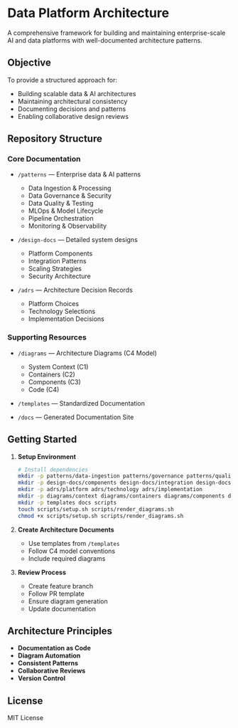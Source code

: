 # Data Platform Architecture

A comprehensive framework for building and maintaining enterprise-scale AI and data platforms with well-documented architecture patterns.

## Objective

To provide a structured approach for:
- Building scalable data & AI architectures
- Maintaining architectural consistency
- Documenting decisions and patterns
- Enabling collaborative design reviews

## Repository Structure

### Core Documentation

- `/patterns` — Enterprise data & AI patterns
   - Data Ingestion & Processing
   - Data Governance & Security
   - Data Quality & Testing
   - MLOps & Model Lifecycle
   - Pipeline Orchestration
   - Monitoring & Observability

- `/design-docs` — Detailed system designs
   - Platform Components
   - Integration Patterns
   - Scaling Strategies
   - Security Architecture

- `/adrs` — Architecture Decision Records
   - Platform Choices
   - Technology Selections
   - Implementation Decisions

### Supporting Resources

- `/diagrams` — Architecture Diagrams (C4 Model)
   - System Context (C1)
   - Containers (C2)
   - Components (C3)
   - Code (C4)

- `/templates` — Standardized Documentation
- `/docs` — Generated Documentation Site

## Getting Started

1. **Setup Environment**
    ```bash
    # Install dependencies
    mkdir -p patterns/data-ingestion patterns/governance patterns/quality patterns/mlops patterns/orchestration patterns/monitoring
    mkdir -p design-docs/components design-docs/integration design-docs/scaling design-docs/security
    mkdir -p adrs/platform adrs/technology adrs/implementation
    mkdir -p diagrams/context diagrams/containers diagrams/components diagrams/code
    mkdir -p templates docs scripts
    touch scripts/setup.sh scripts/render_diagrams.sh
    chmod +x scripts/setup.sh scripts/render_diagrams.sh
    ```

2. **Create Architecture Documents**
    - Use templates from `/templates`
    - Follow C4 model conventions
    - Include required diagrams

3. **Review Process**
    - Create feature branch
    - Follow PR template
    - Ensure diagram generation
    - Update documentation

## Architecture Principles

- **Documentation as Code**
- **Diagram Automation**
- **Consistent Patterns**
- **Collaborative Reviews**
- **Version Control**

## License
MIT License

